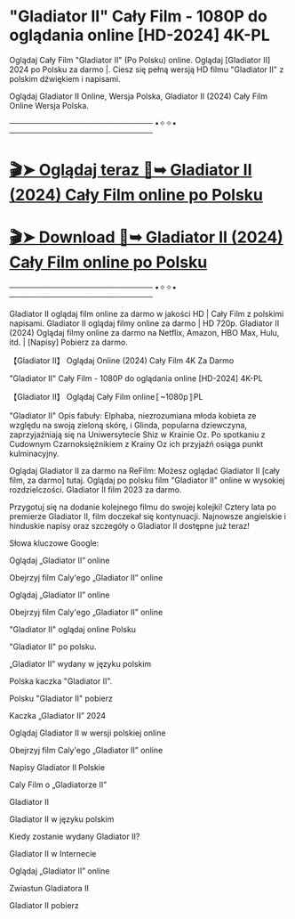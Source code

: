 # "Gladiator II" Cały Film - 1080P do oglądania online [HD-2024] 4K-PL

Oglądaj Cały Film "Gladiator II" (Po Polsku) online. Oglądaj [Gladiator II] 2024 po Polsku za darmo |. Ciesz się pełną wersją HD filmu "Gladiator II" z polskim dźwiękiem i napisami.

Oglądaj Gladiator II Online, Wersja Polska, Gladiator II (2024) Cały Film Online Wersja Polska.

────────────────────────── •✧✧• ──────────────────────────

# [🎬➤ Oglądaj teraz 📀➥ Gladiator II (2024) Cały Film online po Polsku](http://r-movies.com/pl/movie/558449/gladiator-ii-gitcodepl)

# [🎬➤ Download 📀➥ Gladiator II (2024) Cały Film online po Polsku](http://r-movies.com/pl/movie/558449/gladiator-ii-gitcodepl)

────────────────────────── •✧✧• ──────────────────────────


Gladiator II oglądaj film online za darmo w jakości HD | Cały Film z polskimi napisami. Gladiator II oglądaj filmy online za darmo | HD 720p. Gladiator II (2024) Oglądaj filmy online za darmo na Netflix, Amazon, HBO Max, Hulu, itd. | [Napisy] Pobierz za darmo.

【Gladiator II】 Oglądaj Online (2024) Cały Film 4K Za Darmo

"Gladiator II" Cały Film - 1080P do oglądania online [HD-2024] 4K-PL

【Gladiator II】 Oglądaj Cały Film online〚~1080p〛PL

"Gladiator II" Opis fabuły: Elphaba, niezrozumiana młoda kobieta ze względu na swoją zieloną skórę, i Glinda, popularna dziewczyna, zaprzyjaźniają się na Uniwersytecie Shiz w Krainie Oz. Po spotkaniu z Cudownym Czarnoksiężnikiem z Krainy Oz ich przyjaźń osiąga punkt kulminacyjny.

Oglądaj Gladiator II za darmo na ReFilm: Możesz oglądać Gladiator II [cały film, za darmo] tutaj. Oglądaj po polsku film "Gladiator II" online w wysokiej rozdzielczości. Gladiator II film 2023 za darmo.

Przygotuj się na dodanie kolejnego filmu do swojej kolejki! Cztery lata po premierze Gladiator II, film doczekał się kontynuacji. Najnowsze angielskie i hinduskie napisy oraz szczegóły o Gladiator II dostępne już teraz!

Słowa kluczowe Google:

Oglądaj „Gladiator II” online

Obejrzyj film Caly'ego „Gladiator II” online

Oglądaj „Gladiator II” online

Obejrzyj film Caly'ego „Gladiator II” online

"Gladiator II" oglądaj online Polsku

"Gladiator II" po polsku.

„Gladiator II” wydany w języku polskim

Polska kaczka "Gladiator II".

Polsku "Gladiator II" pobierz

Kaczka „Gladiator II” 2024

Oglądaj Gladiator II w wersji polskiej online

Obejrzyj film Caly'ego „Gladiator II” online

Napisy Gladiator II Polskie

Caly Film o „Gladiatorze II”

Gladiator II

Gladiator II w języku polskim

Kiedy zostanie wydany Gladiator II?

Gladiator II w Internecie

Oglądaj „Gladiator II” online

Zwiastun Gladiatora II

Gladiator II pobierz

